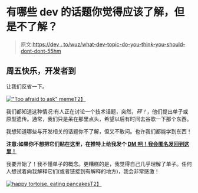 # 有哪些 dev 的话题你觉得应该了解，但是不了解？

> 原文:[https://dev . to/wuz/what-dev-topic-do-you-think-you-should-dont-dont-55hm](https://dev.to/wuz/what-dev-topic-do-you-think-you-should-understand-but-dont-55hm)

## [](#happy-friday-devto)周五快乐，开发者到

让我们反省一下。

[!["Too afraid to ask" meme](../Images/8733c778cadab3153aae9e3fc865fb63.png)T2】](https://res.cloudinary.com/practicaldev/image/fetch/s--eCoyliX7--/c_limit%2Cf_auto%2Cfl_progressive%2Cq_66%2Cw_880/https://i.kym-cdn.com/photos/images/newsfeed/000/853/556/29e.gif)

我们都知道这种情况:有人正在讨论一个技术话题，突然，*砰！*，他们提出单子或原型遗传。通常，我们只是呆在那里点头，希望以后有时间去谷歌一下那个东西。

我想知道哪些与开发相关的话题你不了解，但又不敢问。也许我们都能学到东西！

**注意:如果你不想把它们贴在这里，在推特上给我发个 [DM 吧！我会匿名发回到这里！](https://twitter.com/callmewuz)**

我要开始了！我不懂单子的概念。更糟糕的是，我觉得自己几乎理解了单子。任何人想试着向我解释它们(或者链接到有解释的地方)，我会非常感激！

[![happy tortoise, eating pancakes](../Images/992977e45e838afde286104e5c1f376b.png)T2】](https://i.giphy.com/media/3o7qDFqyTXbUKr8COs/giphy.gif)